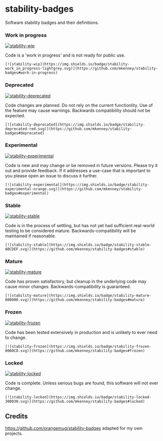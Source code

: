 # stability-badges

Software stability badges and their definitions.

### Work in progress
[![stability-wip](https://img.shields.io/badge/stability-work_in_progress-lightgrey.svg)](https://github.com/mkenney/stability-badges#work-in-progress)

Code is a 'work in progress' and is not ready for public use.

    [![stability-wip](https://img.shields.io/badge/stability-work_in_progress-lightgrey.svg)](https://github.com/mkenney/stability-badges#work-in-progress)


### Deprecated
[![stability-deprecated](https://img.shields.io/badge/stability-deprecated-red.svg)](https://github.com/mkenney/stability-badges#deprecated)

Code changes are planned. Do not rely on the current functionlity. Use of the feature may cause warnings. Backwards compatibility should not be expected.

    [![stability-deprecated](https://img.shields.io/badge/stability-deprecated-red.svg)](https://github.com/mkenney/stability-badges#deprecated)

### Experimental
[![stability-experimental](https://img.shields.io/badge/stability-experimental-orange.svg)](https://github.com/mkenney/stability-badges#experimental)

Code is new and may change or be removed in future versions. Please try it out and provide feedback. If it addresses a use-case that is important to you please open an issue to discuss it further.

    [![stability-experimental](https://img.shields.io/badge/stability-experimental-orange.svg)](https://github.com/mkenney/stability-badges#experimental)

### Stable
[![stability-stable](https://img.shields.io/badge/stability-stable-ABCDEF.svg)](https://github.com/mkenney/stability-badges#stable)

Code is in the process of settling, but has not yet had sufficient real-world testing to be considered mature. Backwards-compatibility will be maintained if reasonable.

    [![stability-stable](https://img.shields.io/badge/stability-stable-ABCDEF.svg)](https://github.com/mkenney/stability-badges#stable)

### Mature
[![stability-mature](https://img.shields.io/badge/stability-mature-008000.svg)](https://github.com/mkenney/stability-badges#mature)

Code has proven satisfactory, but cleanup in the underlying code may cause minor changes. Backwards-compatibility is guaranteed.

    [![stability-mature](https://img.shields.io/badge/stability-mature-008000.svg)](https://github.com/mkenney/stability-badges#mature)

### Frozen
[![stability-frozen](https://img.shields.io/badge/stability-frozen-0000CD.svg)](https://github.com/mkenney/stability-badges#frozen)

Code has been tested extensively in production and is unlikely to ever need to change.

    [![stability-frozen](https://img.shields.io/badge/stability-frozen-0000CD.svg)](https://github.com/mkenney/stability-badges#frozen)

### Locked
[![stability-locked](https://img.shields.io/badge/stability-locked-300030.svg)](https://github.com/mkenney/stability-badges#locked)

Code is complete. Unless serious bugs are found, this software will not ever change.

    [![stability-locked](https://img.shields.io/badge/stability-locked-300030.svg)](https://github.com/mkenney/stability-badges#locked)

## Credits
https://github.com/orangemug/stability-badges adapted for my own projects.
